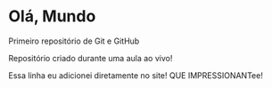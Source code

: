# Olá, Mundo
Primeiro repositório de Git e GitHub

Repositório criado durante uma aula ao vivo!

Essa linha eu adicionei diretamente no site! QUE IMPRESSIONANTee!